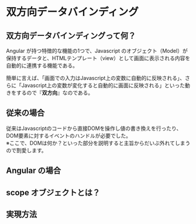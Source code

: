 # 双方向データバインディング

## 双方向データバインディングって何？

Angular が持つ特徴的な機能の1つで、Javascript のオブジェクト（Model）が保持するデータと、HTMLテンプレート（view）として画面に表示される内容を自動的に連携する機能である。

簡単に言えば、「画面での入力はJavascript上の変数に自動的に反映される」、さらに「Javascript上の変数が変化すると自動的に画面に反映される」といった動きをするので『**双方向**』なのである。

## 従来の場合

従来はJavascriptのコードから直接DOMを操作し値の書き換えを行ったり、DOM要素に対するイベントのハンドルが必要でした。  
※ここで、DOMは何か？といった部分を説明すると主旨からだいぶ外れてしまうので割愛します。

## Angular の場合

## scope オブジェクトとは？

## 実現方法
